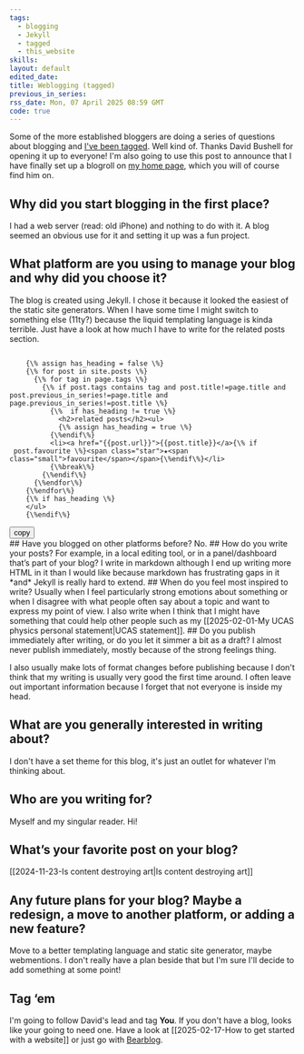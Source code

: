 ```yaml
---
tags:
  - blogging
  - Jekyll
  - tagged
  - this_website
skills: 
layout: default
edited_date: 
title: Weblogging (tagged)
previous_in_series: 
rss_date: Mon, 07 April 2025 08:59 GMT
code: true
---
```

Some of the more established bloggers are doing a series of questions about blogging and [I've been tagged](https://dbushell.com/2025/04/06/weblogging-4/). Well kind of. Thanks David Bushell for opening it up to everyone! I'm also going to use this post to announce that I have finally set up a blogroll on [my home page](/), which you will of course find him on.
## Why did you start blogging in the first place?
I had a web server (read: old iPhone) and nothing to do with it. A blog seemed an obvious use for it and setting it up was a fun project.
## What platform are you using to manage your blog and why did you choose it?
The blog is created using Jekyll. I chose it because it looked the easiest of the static site generators. When I have some time I might switch to something else (11ty?) because the liquid templating language is kinda terrible. Just have a look at how much I have to write for the related posts section.
<div class="codeblock"><pre><code class="language-html">
    {\% assign has_heading = false \%}
    {\% for post in site.posts \%}
      {\% for tag in page.tags \%}
        {\% if post.tags contains tag and post.title!=page.title and post.previous_in_series!=page.title and page.previous_in_series!=post.title \%}
          {\%  if has_heading != true \%}
            &lt;h2&gt;related posts&lt;/h2&gt;&lt;ul&gt;
            {\% assign has_heading = true \%}
          {\%endif\%}
          &lt;li&gt;&lt;a href="{{post.url}}"&gt;{{post.title}}&lt;/a&gt;{\% if  post.favourite \%}&lt;span class="star"&gt;★&lt;span class="small"&gt;favourite&lt;/span&gt;&lt;/span&gt;{\%endif\%}&lt;/li&gt;
          {\%break\%}
        {\%endif\%}
      {\%endfor\%}
    {\%endfor\%}
    {\% if has_heading \%}
    &lt;/ul&gt;
    {\%endif\%}
</code></pre><button>copy</button></div>
## Have you blogged on other platforms before?
No.
## How do you write your posts? For example, in a local editing tool, or in a panel/dashboard that’s part of your blog?
I write in markdown although I end up writing more HTML in it than I would like because markdown has frustrating gaps in it *and* Jekyll is really hard to extend.
## When do you feel most inspired to write?
Usually when I feel particularly strong emotions about something or when I disagree with what people often say about a topic and want to express my point of view. I also write when I think that I might have something that could help other people such as my [[2025-02-01-My UCAS physics personal statement|UCAS statement]].
## Do you publish immediately after writing, or do you let it simmer a bit as a draft?
I almost never publish immediately, mostly because of the strong feelings thing.

I also usually make lots of format changes before publishing because I don't think that my writing is usually very good the first time around. I often leave out important information because I forget that not everyone is inside my head.
## What are you generally interested in writing about?
I don't have a set theme for this blog, it's just an outlet for whatever I'm thinking about.
## Who are you writing for?
Myself and my singular reader. Hi!
## What’s your favorite post on your blog?
[[2024-11-23-Is content destroying art|Is content destroying art]]
## Any future plans for your blog? Maybe a redesign, a move to another platform, or adding a new feature?
Move to a better templating language and static site generator, maybe webmentions. I don't really have a plan beside that but I'm sure I'll decide to add something at some point!
## Tag ‘em
I'm going to follow David's lead and tag **You**. If you don't have a blog, looks like your going to need one. Have a look at [[2025-02-17-How to get started with a website]] or just go with [Bearblog](https://bearblog.dev/).